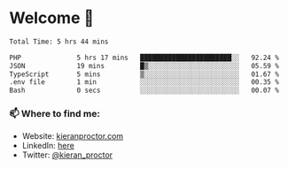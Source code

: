 # Welcome 🦘

<!--START_SECTION:waka-->

```txt
Total Time: 5 hrs 44 mins

PHP              5 hrs 17 mins   ███████████████████████░░   92.24 %
JSON             19 mins         █▒░░░░░░░░░░░░░░░░░░░░░░░   05.59 %
TypeScript       5 mins          ▒░░░░░░░░░░░░░░░░░░░░░░░░   01.67 %
.env file        1 min           ░░░░░░░░░░░░░░░░░░░░░░░░░   00.35 %
Bash             0 secs          ░░░░░░░░░░░░░░░░░░░░░░░░░   00.07 %
```

<!--END_SECTION:waka-->

### 📫 Where to find me:

-   Website: [kieranproctor.com](https://kieranproctor.com/)
-   LinkedIn: [here](https://www.linkedin.com/in/kieran-proctor-086b5a159/)
-   Twitter: [@kieran_proctor](https://twitter.com/kieran_proctor)

